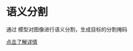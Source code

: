 # 语义分割  
通过 模型对图像进行语义分割，生成目标的分割掩码  

[点击了解详情](http://gitlab.robosense.cn/super_sensor_sdk/ros2_sdk/perception) 